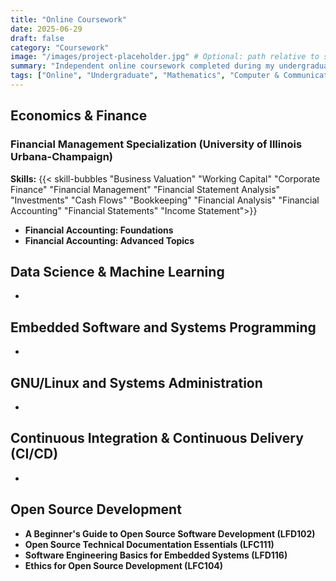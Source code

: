 ```yaml
---
title: "Online Coursework"
date: 2025-06-29
draft: false
category: "Coursework"
image: "/images/project-placeholder.jpg" # Optional: path relative to static folder e.g. static/images/project-placeholder.jpg
summary: "Independent online coursework completed during my undergraduate studies at AUB."
tags: ["Online", "Undergraduate", "Mathematics", "Computer & Communications Engineering", "Economics"]
---
```


## Economics & Finance

### Financial Management Specialization (University of Illinois Urbana-Champaign)

**Skills:**
{{< skill-bubbles "Business Valuation" "Working Capital" "Corporate Finance" "Financial Management" "Financial Statement Analysis" "Investments" "Cash Flows" "Bookkeeping" "Financial Analysis" "Financial Accounting" "Financial Statements" "Income Statement">}}

* **Financial Accounting: Foundations**
* **Financial Accounting: Advanced Topics**

## Data Science & Machine Learning 
*

## Embedded Software and Systems Programming
* 

## GNU/Linux and Systems Administration
* 

## Continuous Integration & Continuous Delivery (CI/CD)
* 

## Open Source Development

* **A Beginner's Guide to Open Source Software Development (LFD102)**
* **Open Source Technical Documentation Essentials (LFC111)**
* **Software Engineering Basics for Embedded Systems (LFD116)**
* **Ethics for Open Source Development (LFC104)**